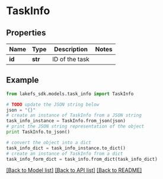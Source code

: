 # TaskInfo


## Properties

Name | Type | Description | Notes
------------ | ------------- | ------------- | -------------
**id** | **str** | ID of the task | 

## Example

```python
from lakefs_sdk.models.task_info import TaskInfo

# TODO update the JSON string below
json = "{}"
# create an instance of TaskInfo from a JSON string
task_info_instance = TaskInfo.from_json(json)
# print the JSON string representation of the object
print TaskInfo.to_json()

# convert the object into a dict
task_info_dict = task_info_instance.to_dict()
# create an instance of TaskInfo from a dict
task_info_form_dict = task_info.from_dict(task_info_dict)
```
[[Back to Model list]](../README.md#documentation-for-models) [[Back to API list]](../README.md#documentation-for-api-endpoints) [[Back to README]](../README.md)


